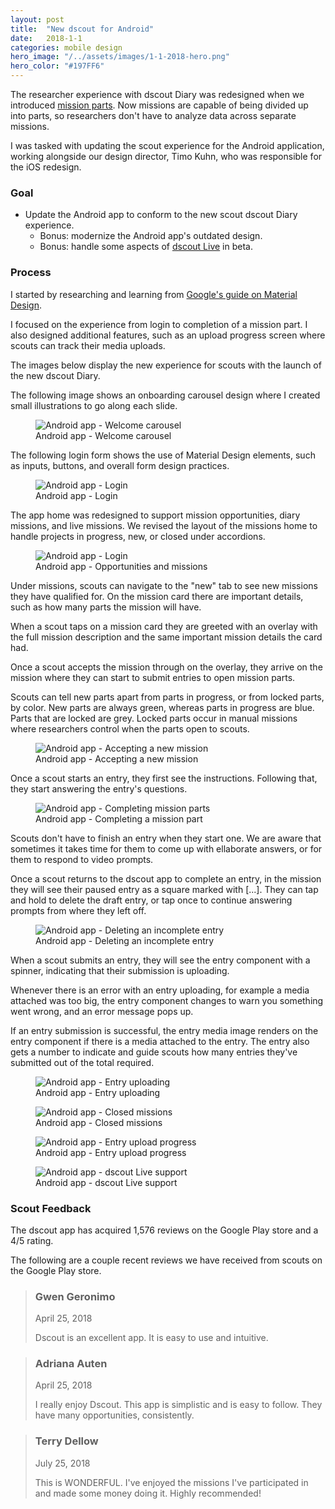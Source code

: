 ```yaml
---
layout: post
title:  "New dscout for Android"
date:   2018-1-1
categories: mobile design
hero_image: "/../assets/images/1-1-2018-hero.png"
hero_color: "#197FF6"
---
```

The researcher experience with dscout Diary was redesigned when we introduced [mission parts](/product/design/analyzing-entries-with-dscout/). Now missions are capable of being divided up into parts, so researchers don't have to analyze data across separate missions.

I was tasked with updating the scout experience for the Android application, working alongside our design director, Timo Kuhn, who was responsible for the iOS redesign.

### Goal
- Update the Android app to conform to the new scout dscout Diary experience.
	- Bonus: modernize the Android app's outdated design.
	- Bonus: handle some aspects of [dscout Live](https://dscout.com/live) in beta.

### Process
I started by researching and learning from [Google's guide on Material Design](https://material.io/design/).

I focused on the experience from login to completion of a mission part. I also designed additional features, such as an upload progress screen where scouts can track their media uploads.

The images below display the new experience for scouts with the launch of the new dscout Diary.

The following image shows an onboarding carousel design where I created small illustrations to go along each slide.

<figure>
	<img src="{{ site.baseurl }}/assets/images/android-0.png" alt="Android app - Welcome carousel" />
	<figcaption class="media-caption center">Android app - Welcome carousel</figcaption>
</figure>

The following login form shows the use of Material Design elements, such as inputs, buttons, and overall form design practices.

<figure>
	<img src="{{ site.baseurl }}/assets/images/android-1.png" alt="Android app - Login" />
	<figcaption class="media-caption center">Android app - Login</figcaption>
</figure>

The app home was redesigned to support mission opportunities, diary missions, and live missions. We revised the layout of the missions home to handle projects in progress, new, or closed under accordions.

<figure>
	<img src="{{ site.baseurl }}/assets/images/android-2.png" alt="Android app - Login" />
	<figcaption class="media-caption center">Android app - Opportunities and missions</figcaption>
</figure>

Under missions, scouts can navigate to the "new" tab to see new missions they have qualified for. On the mission card there are important details, such as how many parts the mission will have.

When a scout taps on a mission card they are greeted with an overlay with the full mission description and the same important mission details the card had.

Once a scout accepts the mission through on the overlay, they arrive on the mission where they can start to submit entries to open mission parts.

Scouts can tell new parts apart from parts in progress, or from locked parts, by color. New parts are always green, whereas parts in progress are blue. Parts that are locked are grey. Locked parts occur in manual missions where researchers control when the parts open to scouts.

<figure>
	<img src="{{ site.baseurl }}/assets/images/android-3.png" alt="Android app - Accepting a new mission" />
	<figcaption class="media-caption center">Android app - Accepting a new mission</figcaption>
</figure>

Once a scout starts an entry, they first see the instructions. Following that, they start answering the entry's questions.

<figure>
	<img src="{{ site.baseurl }}/assets/images/android-4.png" alt="Android app - Completing mission parts" />
	<figcaption class="media-caption center">Android app - Completing a mission part</figcaption>
</figure>

Scouts don't have to finish an entry when they start one. We are aware that sometimes it takes time for them to come up with ellaborate answers, or for them to respond to video prompts.

Once a scout returns to the dscout app to complete an entry, in the mission they will see their paused entry as a square marked with [...]. They can tap and hold to delete the draft entry, or tap once to continue answering prompts from where they left off.

<figure>
	<img src="{{ site.baseurl }}/assets/images/android-5.png" alt="Android app - Deleting an incomplete entry" />
	<figcaption class="media-caption center">Android app - Deleting an incomplete entry</figcaption>
</figure>

When a scout submits an entry, they will see the entry component with a spinner, indicating that their submission is uploading.

Whenever there is an error with an entry uploading, for example a media attached was too big, the entry component changes to warn you something went wrong, and an error message pops up.

If an entry submission is successful, the entry media image renders on the entry component if there is a media attached to the entry. The entry also gets a number to indicate and guide scouts how many entries they've submitted out of the total required.

<figure>
	<img src="{{ site.baseurl }}/assets/images/android-6.png" alt="Android app - Entry uploading" />
	<figcaption class="media-caption center">Android app - Entry uploading</figcaption>
</figure>

<figure>
	<img src="{{ site.baseurl }}/assets/images/android-7.png" alt="Android app - Closed missions" />
	<figcaption class="media-caption center">Android app - Closed missions</figcaption>
</figure>

<figure>
	<img src="{{ site.baseurl }}/assets/images/android-8.png" alt="Android app - Entry upload progress" />
	<figcaption class="media-caption center">Android app - Entry upload progress </figcaption>
</figure>

<figure>
	<img src="{{ site.baseurl }}/assets/images/android-9.png" alt="Android app - dscout Live support" />
	<figcaption class="media-caption center">Android app - dscout Live support </figcaption>
</figure>

### Scout Feedback

The dscout app has acquired 1,576 reviews on the Google Play store and a 4/5 rating.

The following are a couple recent reviews we have received from scouts on the Google Play store.

<blockquote>
	<h3>Gwen Geronimo</h3>
	<date class="post-meta">April 25, 2018</date>
	<p>Dscout is an excellent app. It is easy to use and intuitive.</p>
</blockquote>

<blockquote>
	<h3>Adriana Auten</h3>
	<date class="post-meta">April 25, 2018</date>
	<p>I really enjoy Dscout. This app is simplistic and is easy to follow. They have many opportunities, consistently.</p>
</blockquote>

<blockquote>
	<h3>Terry Dellow</h3>
	<date class="post-meta">July 25, 2018</date>
	<p>This is WONDERFUL. I've enjoyed the missions I've participated in and made some money doing it. Highly recommended!</p>
</blockquote>

